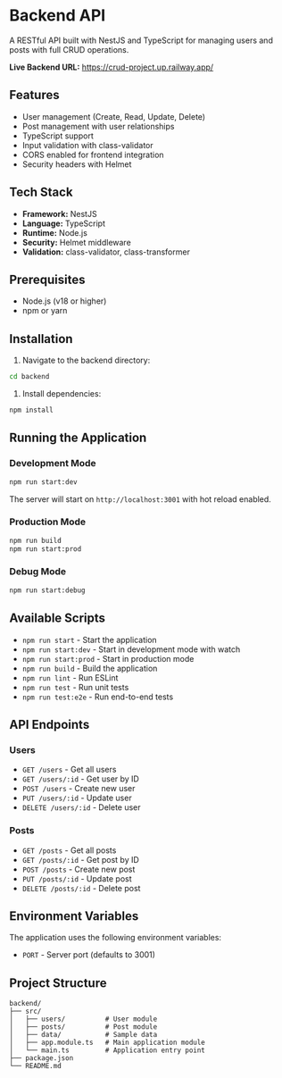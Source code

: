 # Backend API

A RESTful API built with NestJS and TypeScript for managing users and posts with full CRUD operations.

**Live Backend URL:** <https://crud-project.up.railway.app/>

## Features

- User management (Create, Read, Update, Delete)
- Post management with user relationships
- TypeScript support
- Input validation with class-validator
- CORS enabled for frontend integration
- Security headers with Helmet

## Tech Stack

- **Framework:** NestJS
- **Language:** TypeScript
- **Runtime:** Node.js
- **Security:** Helmet middleware
- **Validation:** class-validator, class-transformer

## Prerequisites

- Node.js (v18 or higher)
- npm or yarn

## Installation

1. Navigate to the backend directory:

```bash
cd backend
```

1. Install dependencies:

```bash
npm install
```

## Running the Application

### Development Mode

```bash
npm run start:dev
```

The server will start on `http://localhost:3001` with hot reload enabled.

### Production Mode

```bash
npm run build
npm run start:prod
```

### Debug Mode

```bash
npm run start:debug
```

## Available Scripts

- `npm run start` - Start the application
- `npm run start:dev` - Start in development mode with watch
- `npm run start:prod` - Start in production mode
- `npm run build` - Build the application
- `npm run lint` - Run ESLint
- `npm run test` - Run unit tests
- `npm run test:e2e` - Run end-to-end tests

## API Endpoints

### Users

- `GET /users` - Get all users
- `GET /users/:id` - Get user by ID
- `POST /users` - Create new user
- `PUT /users/:id` - Update user
- `DELETE /users/:id` - Delete user

### Posts

- `GET /posts` - Get all posts
- `GET /posts/:id` - Get post by ID
- `POST /posts` - Create new post
- `PUT /posts/:id` - Update post
- `DELETE /posts/:id` - Delete post

## Environment Variables

The application uses the following environment variables:

- `PORT` - Server port (defaults to 3001)

## Project Structure

```text
backend/
├── src/
│   ├── users/          # User module
│   ├── posts/          # Post module
│   ├── data/           # Sample data
│   ├── app.module.ts   # Main application module
│   └── main.ts         # Application entry point
├── package.json
└── README.md
```
